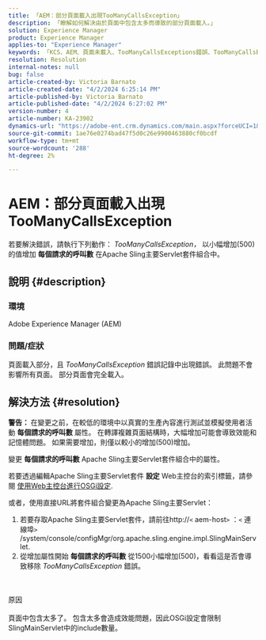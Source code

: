 ```yaml
---
title: 「AEM：部分頁面載入出現TooManyCallsException」
description: 「瞭解如何解決由於頁面中包含太多而導致的部分頁面載入。」
solution: Experience Manager
product: Experience Manager
applies-to: "Experience Manager"
keywords: 「KCS、AEM、頁面未載入、TooManyCallsExceptions錯誤、TooManyCallsExceptions、Adobe Experience Manager、疑難排解、Experience Manager」
resolution: Resolution
internal-notes: null
bug: false
article-created-by: Victoria Barnato
article-created-date: "4/2/2024 6:25:14 PM"
article-published-by: Victoria Barnato
article-published-date: "4/2/2024 6:27:02 PM"
version-number: 4
article-number: KA-23902
dynamics-url: "https://adobe-ent.crm.dynamics.com/main.aspx?forceUCI=1&pagetype=entityrecord&etn=knowledgearticle&id=10e48552-1ef1-ee11-904b-6045bd04ed02"
source-git-commit: 1ae76e0274bad47f5d0c26e9900463880cf0bcdf
workflow-type: tm+mt
source-wordcount: '288'
ht-degree: 2%

---
```


# AEM：部分頁面載入出現TooManyCallsException


若要解決錯誤，請執行下列動作： *TooManyCallsException，* 以小幅增加(500)的值增加 <b>每個請求的呼叫數</b> 在Apache Sling主要Servlet套件組合中。

## 說明 {#description}


### 環境

Adobe Experience Manager (AEM)

### 問題/症狀

頁面載入部分，且 *TooManyCallsException* 錯誤記錄中出現錯誤。 此問題不會影響所有頁面。 部分頁面會完全載入。


## 解決方法 {#resolution}


<b>警告： </b>在變更之前，在較低的環境中以真實的生產內容進行測試並模擬使用者活動 <b>每個請求的呼叫數</b> 屬性。 在轉譯複雜頁面結構時，大幅增加可能會導致效能和記憶體問題。 如果需要增加，則僅以較小的增加(500)增加。 

變更 <b>每個請求的呼叫數</b> Apache Sling主要Servlet套件組合中的屬性。

若要透過編輯Apache Sling主要Servlet套件 <b>設定</b> Web主控台的索引標籤，請參閱 [使用Web主控台進行OSGi設定](https://experienceleague.adobe.com/en/docs/experience-manager-65/content/implementing/deploying/configuring/configuring-osgi#osgi-configuration-with-the-web-console).

或者，使用直接URL將套件組合變更為Apache Sling主要Servlet：

1. 若要存取Apache Sling主要Servlet套件，請前往http://`<` aem-host`>` ：`<` 連線埠`>` /system/console/configMgr/org.apache.sling.engine.impl.SlingMainServlet.
2. 從增加屬性開始 <b>每個請求的呼叫數</b> 從1500小幅增加(500)，看看這是否會導致移除 *TooManyCallsException* 錯誤。

<br><br>原因<br><br>
頁面中包含太多了。 包含太多會造成效能問題，因此OSGi設定會限制SlingMainServlet中的include數量。
